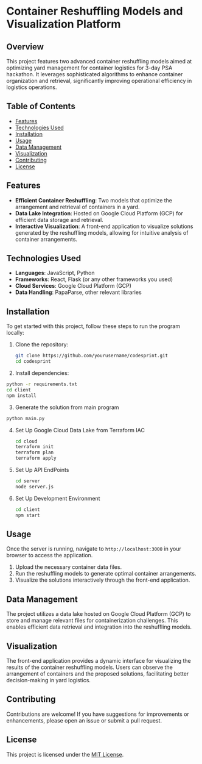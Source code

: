 # Container Reshuffling Models and Visualization Platform

## Overview

This project features two advanced container reshuffling models aimed at optimizing yard management for container logistics for 3-day PSA hackathon. 
It leverages sophisticated algorithms to enhance container organization and retrieval, significantly improving operational efficiency in logistics operations.

## Table of Contents

- [Features](#features)
- [Technologies Used](#technologies-used)
- [Installation](#installation)
- [Usage](#usage)
- [Data Management](#data-management)
- [Visualization](#visualization)
- [Contributing](#contributing)
- [License](#license)

## Features

- **Efficient Container Reshuffling**: Two models that optimize the arrangement and retrieval of containers in a yard.
- **Data Lake Integration**: Hosted on Google Cloud Platform (GCP) for efficient data storage and retrieval.
- **Interactive Visualization**: A front-end application to visualize solutions generated by the reshuffling models, allowing for intuitive analysis of container arrangements.

## Technologies Used

- **Languages**: JavaScript, Python
- **Frameworks**: React, Flask (or any other frameworks you used)
- **Cloud Services**: Google Cloud Platform (GCP)
- **Data Handling**: PapaParse, other relevant libraries

## Installation

To get started with this project, follow these steps to run the program locally:

1. Clone the repository:
   ```bash
   git clone https://github.com/yourusername/codesprint.git
   cd codesprint
   ```

2. Install dependencies:

  ```bash
  python -r requirements.txt
  cd client
  npm install
  ```
3. Generate the solution from main program
  ```bash
  python main.py
  ```

4. Set Up Google Cloud Data Lake from Terraform IAC
   ```bash
   cd cloud
   terraform init
   terraform plan
   terraform apply
   ```

5. Set Up API EndPoints
   ```bash
   cd server
   node server.js
   ```

6. Set Up Development Environment
   ```bash
   cd client
   npm start
   ```

## Usage

Once the server is running, navigate to `http://localhost:3000` in your browser to access the application. 

1. Upload the necessary container data files.
2. Run the reshuffling models to generate optimal container arrangements.
3. Visualize the solutions interactively through the front-end application.

## Data Management

The project utilizes a data lake hosted on Google Cloud Platform (GCP) to store and manage relevant files for containerization challenges. This enables efficient data retrieval and integration into the reshuffling models.

## Visualization

The front-end application provides a dynamic interface for visualizing the results of the container reshuffling models. Users can observe the arrangement of containers and the proposed solutions, facilitating better decision-making in yard logistics.

## Contributing

Contributions are welcome! If you have suggestions for improvements or enhancements, please open an issue or submit a pull request.

## License

This project is licensed under the [MIT License](LICENSE).
